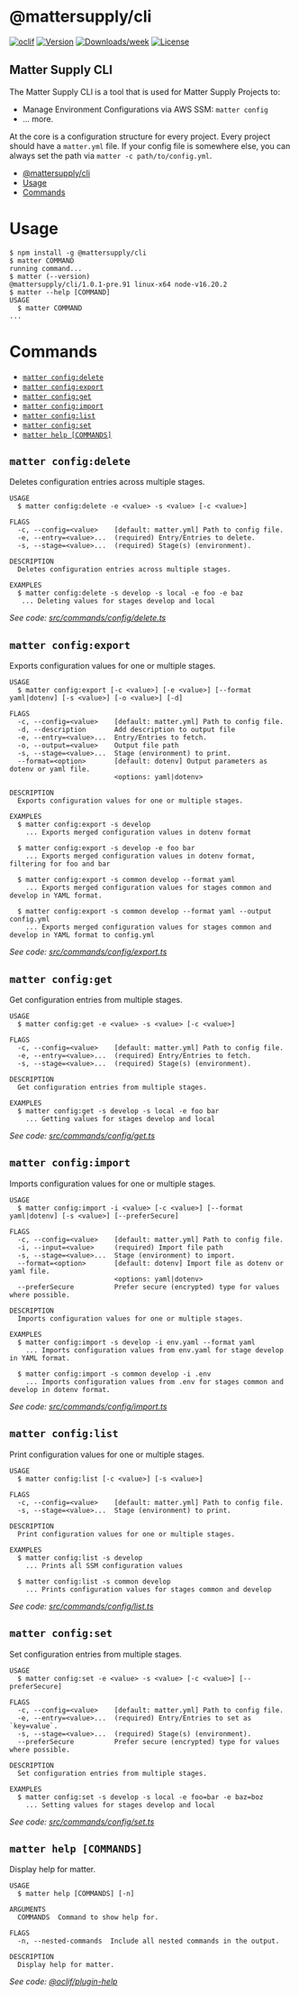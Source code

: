# @mattersupply/cli

[![oclif](https://img.shields.io/badge/cli-oclif-brightgreen.svg)](https://oclif.io)
[![Version](https://img.shields.io/npm/v/@mattersupply/cli.svg)](https://npmjs.org/package/@mattersupply/cli)
[![Downloads/week](https://img.shields.io/npm/dw/@mattersupply/cli.svg)](https://npmjs.org/package/@mattersupply/cli)
[![License](https://img.shields.io/npm/l/@mattersupply/cli.svg)](https://github.com/mattersupply/cli/blob/master/package.json)

## Matter Supply CLI

The Matter Supply CLI is a tool that is used for Matter Supply Projects to:

- Manage Environment Configurations via AWS SSM: `matter config`
- ... more.

At the core is a configuration structure for every project. Every project should have a `matter.yml` file.
If your config file is somewhere else, you can always set the path via `matter -c path/to/config.yml`.

<!-- toc -->
* [@mattersupply/cli](#mattersupplycli)
* [Usage](#usage)
* [Commands](#commands)
<!-- tocstop -->

# Usage

<!-- usage -->
```sh-session
$ npm install -g @mattersupply/cli
$ matter COMMAND
running command...
$ matter (--version)
@mattersupply/cli/1.0.1-pre.91 linux-x64 node-v16.20.2
$ matter --help [COMMAND]
USAGE
  $ matter COMMAND
...
```
<!-- usagestop -->

# Commands

<!-- commands -->
* [`matter config:delete`](#matter-configdelete)
* [`matter config:export`](#matter-configexport)
* [`matter config:get`](#matter-configget)
* [`matter config:import`](#matter-configimport)
* [`matter config:list`](#matter-configlist)
* [`matter config:set`](#matter-configset)
* [`matter help [COMMANDS]`](#matter-help-commands)

## `matter config:delete`

Deletes configuration entries across multiple stages.

```
USAGE
  $ matter config:delete -e <value> -s <value> [-c <value>]

FLAGS
  -c, --config=<value>    [default: matter.yml] Path to config file.
  -e, --entry=<value>...  (required) Entry/Entries to delete.
  -s, --stage=<value>...  (required) Stage(s) (environment).

DESCRIPTION
  Deletes configuration entries across multiple stages.

EXAMPLES
  $ matter config:delete -s develop -s local -e foo -e baz
   ... Deleting values for stages develop and local
```

_See code: [src/commands/config/delete.ts](https://github.com/mattersupply/cli/blob/v1.0.1-pre.91/src/commands/config/delete.ts)_

## `matter config:export`

Exports configuration values for one or multiple stages.

```
USAGE
  $ matter config:export [-c <value>] [-e <value>] [--format yaml|dotenv] [-s <value>] [-o <value>] [-d]

FLAGS
  -c, --config=<value>    [default: matter.yml] Path to config file.
  -d, --description       Add description to output file
  -e, --entry=<value>...  Entry/Entries to fetch.
  -o, --output=<value>    Output file path
  -s, --stage=<value>...  Stage (environment) to print.
  --format=<option>       [default: dotenv] Output parameters as dotenv or yaml file.
                          <options: yaml|dotenv>

DESCRIPTION
  Exports configuration values for one or multiple stages.

EXAMPLES
  $ matter config:export -s develop
    ... Exports merged configuration values in dotenv format

  $ matter config:export -s develop -e foo bar
    ... Exports merged configuration values in dotenv format, filtering for foo and bar

  $ matter config:export -s common develop --format yaml
    ... Exports merged configuration values for stages common and develop in YAML format.

  $ matter config:export -s common develop --format yaml --output config.yml
    ... Exports merged configuration values for stages common and develop in YAML format to config.yml
```

_See code: [src/commands/config/export.ts](https://github.com/mattersupply/cli/blob/v1.0.1-pre.91/src/commands/config/export.ts)_

## `matter config:get`

Get configuration entries from multiple stages.

```
USAGE
  $ matter config:get -e <value> -s <value> [-c <value>]

FLAGS
  -c, --config=<value>    [default: matter.yml] Path to config file.
  -e, --entry=<value>...  (required) Entry/Entries to fetch.
  -s, --stage=<value>...  (required) Stage(s) (environment).

DESCRIPTION
  Get configuration entries from multiple stages.

EXAMPLES
  $ matter config:get -s develop -s local -e foo bar
    ... Getting values for stages develop and local
```

_See code: [src/commands/config/get.ts](https://github.com/mattersupply/cli/blob/v1.0.1-pre.91/src/commands/config/get.ts)_

## `matter config:import`

Imports configuration values for one or multiple stages.

```
USAGE
  $ matter config:import -i <value> [-c <value>] [--format yaml|dotenv] [-s <value>] [--preferSecure]

FLAGS
  -c, --config=<value>    [default: matter.yml] Path to config file.
  -i, --input=<value>     (required) Import file path
  -s, --stage=<value>...  Stage (environment) to import.
  --format=<option>       [default: dotenv] Import file as dotenv or yaml file.
                          <options: yaml|dotenv>
  --preferSecure          Prefer secure (encrypted) type for values where possible.

DESCRIPTION
  Imports configuration values for one or multiple stages.

EXAMPLES
  $ matter config:import -s develop -i env.yaml --format yaml
    ... Imports configuration values from env.yaml for stage develop in YAML format.

  $ matter config:import -s common develop -i .env
    ... Imports configuration values from .env for stages common and develop in dotenv format.
```

_See code: [src/commands/config/import.ts](https://github.com/mattersupply/cli/blob/v1.0.1-pre.91/src/commands/config/import.ts)_

## `matter config:list`

Print configuration values for one or multiple stages.

```
USAGE
  $ matter config:list [-c <value>] [-s <value>]

FLAGS
  -c, --config=<value>    [default: matter.yml] Path to config file.
  -s, --stage=<value>...  Stage (environment) to print.

DESCRIPTION
  Print configuration values for one or multiple stages.

EXAMPLES
  $ matter config:list -s develop
    ... Prints all SSM configuration values

  $ matter config:list -s common develop
    ... Prints configuration values for stages common and develop
```

_See code: [src/commands/config/list.ts](https://github.com/mattersupply/cli/blob/v1.0.1-pre.91/src/commands/config/list.ts)_

## `matter config:set`

Set configuration entries from multiple stages.

```
USAGE
  $ matter config:set -e <value> -s <value> [-c <value>] [--preferSecure]

FLAGS
  -c, --config=<value>    [default: matter.yml] Path to config file.
  -e, --entry=<value>...  (required) Entry/Entries to set as `key=value`.
  -s, --stage=<value>...  (required) Stage(s) (environment).
  --preferSecure          Prefer secure (encrypted) type for values where possible.

DESCRIPTION
  Set configuration entries from multiple stages.

EXAMPLES
  $ matter config:set -s develop -s local -e foo=bar -e baz=boz
    ... Setting values for stages develop and local
```

_See code: [src/commands/config/set.ts](https://github.com/mattersupply/cli/blob/v1.0.1-pre.91/src/commands/config/set.ts)_

## `matter help [COMMANDS]`

Display help for matter.

```
USAGE
  $ matter help [COMMANDS] [-n]

ARGUMENTS
  COMMANDS  Command to show help for.

FLAGS
  -n, --nested-commands  Include all nested commands in the output.

DESCRIPTION
  Display help for matter.
```

_See code: [@oclif/plugin-help](https://github.com/oclif/plugin-help/blob/v5.2.15/src/commands/help.ts)_
<!-- commandsstop -->
